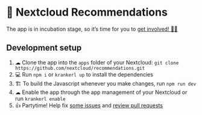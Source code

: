 # 🔮 Nextcloud Recommendations

The app is in incubation stage, so it’s time for you to [get involved! 👩‍💻](https://github.com/nextcloud/recommendations#development-setup)

## Development setup

1. ☁ Clone the app into the `apps` folder of your Nextcloud: `git clone https://github.com/nextcloud/recommendations.git`
2. 💻 Run `npm i` or `krankerl up` to install the dependencies
3. 🏗 To build the Javascript whenever you make changes, run `npm run dev`
4. ☁ Enable the app through the app management of your Nextcloud or run `krankerl enable`
5. 👍 Partytime! Help fix [some issues](https://github.com/nextcloud/recommendations/issues) and [review pull requests](https://github.com/nextcloud/recommendations/pulls)
